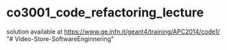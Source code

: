 # co3001_code_refactoring_lecture
solution available at https://www.ge.infn.it/geant4/training/APC2014/code1/
"# Video-Store-SoftwareEnginnering" 
